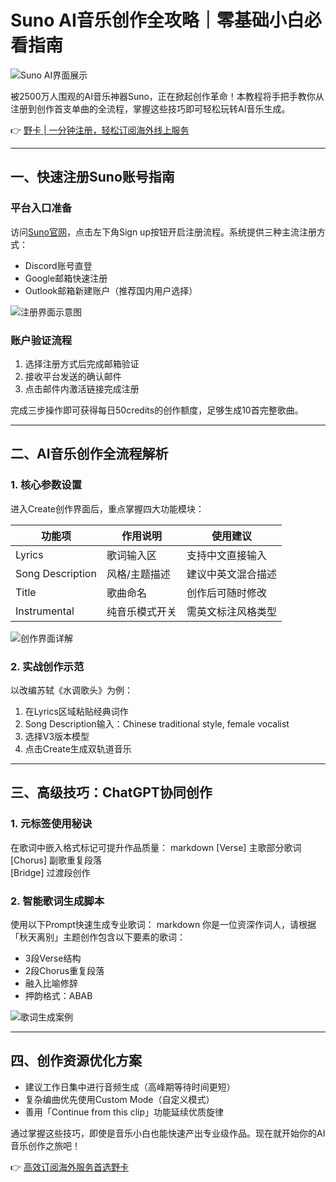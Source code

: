 # Suno AI音乐创作全攻略｜零基础小白必看指南

![Suno AI界面展示](https://bbtdd.com/wp-content/uploads/img/9598543630.webp)

被2500万人围观的AI音乐神器Suno，正在掀起创作革命！本教程将手把手教你从注册到创作首支单曲的全流程，掌握这些技巧即可轻松玩转AI音乐生成。

👉 [野卡 | 一分钟注册，轻松订阅海外线上服务](https://bbtdd.com/yeka)

---

## 一、快速注册Suno账号指南
### 平台入口准备
访问[Suno官网](https://app.suno.ai/)，点击左下角Sign up按钮开启注册流程。系统提供三种主流注册方式：
- Discord账号直登
- Google邮箱快速注册
- Outlook邮箱新建账户（推荐国内用户选择）

![注册界面示意图](https://bbtdd.com/wp-content/uploads/img/93805799.webp)

### 账户验证流程
1. 选择注册方式后完成邮箱验证
2. 接收平台发送的确认邮件
3. 点击邮件内激活链接完成注册

完成三步操作即可获得每日50credits的创作额度，足够生成10首完整歌曲。

---

## 二、AI音乐创作全流程解析
### 1. 核心参数设置
进入Create创作界面后，重点掌握四大功能模块：

| 功能项        | 作用说明                  | 使用建议               |
|---------------|-------------------------|----------------------|
| Lyrics        | 歌词输入区               | 支持中文直接输入       |
| Song Description | 风格/主题描述          | 建议中英文混合描述    |
| Title         | 歌曲命名                 | 创作后可随时修改      |
| Instrumental  | 纯音乐模式开关           | 需英文标注风格类型    |

![创作界面详解](https://bbtdd.com/wp-content/uploads/img/02190317.webp)

### 2. 实战创作示范
以改编苏轼《水调歌头》为例：
1. 在Lyrics区域粘贴经典词作
2. Song Description输入：Chinese traditional style, female vocalist
3. 选择V3版本模型
4. 点击Create生成双轨道音乐

---

## 三、高级技巧：ChatGPT协同创作
### 1. 元标签使用秘诀
在歌词中嵌入格式标记可提升作品质量：
markdown
[Verse] 主歌部分歌词  
[Chorus] 副歌重复段落  
[Bridge] 过渡段创作  

### 2. 智能歌词生成脚本
使用以下Prompt快速生成专业歌词：
markdown
你是一位资深作词人，请根据「秋天离别」主题创作包含以下要素的歌词：
- 3段Verse结构
- 2段Chorus重复段落
- 融入比喻修辞
- 押韵格式：ABAB


![歌词生成案例](https://bbtdd.com/wp-content/uploads/img/80586007126706.webp)

---

## 四、创作资源优化方案
- 建议工作日集中进行音频生成（高峰期等待时间更短）
- 复杂编曲优先使用Custom Mode（自定义模式）
- 善用「Continue from this clip」功能延续优质旋律

通过掌握这些技巧，即使是音乐小白也能快速产出专业级作品。现在就开始你的AI音乐创作之旅吧！

👉 [高效订阅海外服务首选野卡](https://bbtdd.com/yeka)